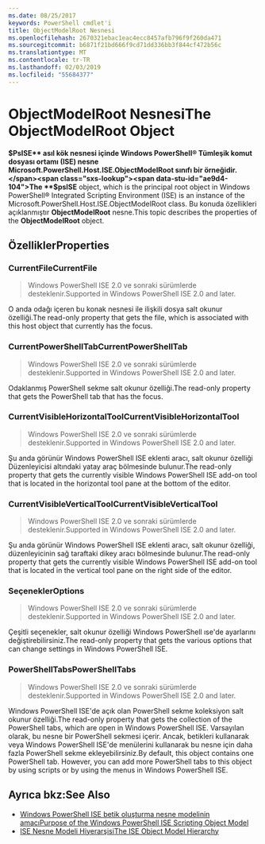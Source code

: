 ```yaml
---
ms.date: 08/25/2017
keywords: PowerShell cmdlet'i
title: ObjectModelRoot Nesnesi
ms.openlocfilehash: 2670321ebac1eac4ecc8457afb796f9f260da471
ms.sourcegitcommit: b6871f21bd666f9cd71dd336bb3f844cf472b56c
ms.translationtype: MT
ms.contentlocale: tr-TR
ms.lasthandoff: 02/03/2019
ms.locfileid: "55684377"
---
```

# <a name="the-objectmodelroot-object"></a><span data-ttu-id="ae9d4-103">ObjectModelRoot Nesnesi</span><span class="sxs-lookup"><span data-stu-id="ae9d4-103">The ObjectModelRoot Object</span></span>

<span data-ttu-id="ae9d4-104">**$PsISE** asıl kök nesnesi içinde Windows PowerShell® Tümleşik komut dosyası ortamı (ISE) nesne Microsoft.PowerShell.Host.ISE.ObjectModelRoot sınıfı bir örneğidir.</span><span class="sxs-lookup"><span data-stu-id="ae9d4-104">The **$psISE** object, which is the principal root object in Windows PowerShell® Integrated Scripting Environment (ISE) is an instance of the Microsoft.PowerShell.Host.ISE.ObjectModelRoot class.</span></span>
<span data-ttu-id="ae9d4-105">Bu konuda özellikleri açıklanmıştır **ObjectModelRoot** nesne.</span><span class="sxs-lookup"><span data-stu-id="ae9d4-105">This topic describes the properties of the **ObjectModelRoot** object.</span></span>

## <a name="properties"></a><span data-ttu-id="ae9d4-106">Özellikler</span><span class="sxs-lookup"><span data-stu-id="ae9d4-106">Properties</span></span>

### <a name="currentfile"></a><span data-ttu-id="ae9d4-107">CurrentFile</span><span class="sxs-lookup"><span data-stu-id="ae9d4-107">CurrentFile</span></span>

> <span data-ttu-id="ae9d4-108">Windows PowerShell ISE 2.0 ve sonraki sürümlerde desteklenir.</span><span class="sxs-lookup"><span data-stu-id="ae9d4-108">Supported in Windows PowerShell ISE 2.0 and later.</span></span>

<span data-ttu-id="ae9d4-109">O anda odağı içeren bu konak nesnesi ile ilişkili dosya salt okunur özelliği.</span><span class="sxs-lookup"><span data-stu-id="ae9d4-109">The read-only property that gets the file, which is associated with this host object that currently has the focus.</span></span>

### <a name="currentpowershelltab"></a><span data-ttu-id="ae9d4-110">CurrentPowerShellTab</span><span class="sxs-lookup"><span data-stu-id="ae9d4-110">CurrentPowerShellTab</span></span>

> <span data-ttu-id="ae9d4-111">Windows PowerShell ISE 2.0 ve sonraki sürümlerde desteklenir.</span><span class="sxs-lookup"><span data-stu-id="ae9d4-111">Supported in Windows PowerShell ISE 2.0 and later.</span></span>

<span data-ttu-id="ae9d4-112">Odaklanmış PowerShell sekme salt okunur özelliği.</span><span class="sxs-lookup"><span data-stu-id="ae9d4-112">The read-only property that gets the PowerShell tab that has the focus.</span></span>

### <a name="currentvisiblehorizontaltool"></a><span data-ttu-id="ae9d4-113">CurrentVisibleHorizontalTool</span><span class="sxs-lookup"><span data-stu-id="ae9d4-113">CurrentVisibleHorizontalTool</span></span>

> <span data-ttu-id="ae9d4-114">Windows PowerShell ISE 2.0 ve sonraki sürümlerde desteklenir.</span><span class="sxs-lookup"><span data-stu-id="ae9d4-114">Supported in Windows PowerShell ISE 2.0 and later.</span></span>

<span data-ttu-id="ae9d4-115">Şu anda görünür Windows PowerShell ISE eklenti aracı, salt okunur özelliği Düzenleyicisi altındaki yatay araç bölmesinde bulunur.</span><span class="sxs-lookup"><span data-stu-id="ae9d4-115">The read-only property that gets the currently visible Windows PowerShell ISE add-on tool that is located in the horizontal tool pane at the bottom of the editor.</span></span>

### <a name="currentvisibleverticaltool"></a><span data-ttu-id="ae9d4-116">CurrentVisibleVerticalTool</span><span class="sxs-lookup"><span data-stu-id="ae9d4-116">CurrentVisibleVerticalTool</span></span>

> <span data-ttu-id="ae9d4-117">Windows PowerShell ISE 2.0 ve sonraki sürümlerde desteklenir.</span><span class="sxs-lookup"><span data-stu-id="ae9d4-117">Supported in Windows PowerShell ISE 2.0 and later.</span></span>

<span data-ttu-id="ae9d4-118">Şu anda görünür Windows PowerShell ISE eklenti aracı, salt okunur özelliği, düzenleyicinin sağ taraftaki dikey aracı bölmesinde bulunur.</span><span class="sxs-lookup"><span data-stu-id="ae9d4-118">The read-only property that gets the currently visible Windows PowerShell ISE add-on tool that is located in the vertical tool pane on the right side of the editor.</span></span>

### <a name="options"></a><span data-ttu-id="ae9d4-119">Seçenekler</span><span class="sxs-lookup"><span data-stu-id="ae9d4-119">Options</span></span>

> <span data-ttu-id="ae9d4-120">Windows PowerShell ISE 2.0 ve sonraki sürümlerde desteklenir.</span><span class="sxs-lookup"><span data-stu-id="ae9d4-120">Supported in Windows PowerShell ISE 2.0 and later.</span></span>

<span data-ttu-id="ae9d4-121">Çeşitli seçenekler, salt okunur özelliği Windows PowerShell ıse'de ayarlarını değiştirebilirsiniz.</span><span class="sxs-lookup"><span data-stu-id="ae9d4-121">The read-only property that gets the various options that can change settings in Windows PowerShell ISE.</span></span>

### <a name="powershelltabs"></a><span data-ttu-id="ae9d4-122">PowerShellTabs</span><span class="sxs-lookup"><span data-stu-id="ae9d4-122">PowerShellTabs</span></span>

> <span data-ttu-id="ae9d4-123">Windows PowerShell ISE 2.0 ve sonraki sürümlerde desteklenir.</span><span class="sxs-lookup"><span data-stu-id="ae9d4-123">Supported in Windows PowerShell ISE 2.0 and later.</span></span>

<span data-ttu-id="ae9d4-124">Windows PowerShell ISE'de açık olan PowerShell sekme koleksiyon salt okunur özelliği.</span><span class="sxs-lookup"><span data-stu-id="ae9d4-124">The read-only property that gets the collection of the PowerShell tabs, which are open in Windows PowerShell ISE.</span></span> <span data-ttu-id="ae9d4-125">Varsayılan olarak, bu nesne bir PowerShell sekmesi içerir. Ancak, betikleri kullanarak veya Windows PowerShell ISE'de menülerini kullanarak bu nesne için daha fazla PowerShell sekme ekleyebilirsiniz.</span><span class="sxs-lookup"><span data-stu-id="ae9d4-125">By default, this object contains one PowerShell tab. However, you can add more PowerShell tabs to this object by using scripts or by using the menus in Windows PowerShell ISE.</span></span>

## <a name="see-also"></a><span data-ttu-id="ae9d4-126">Ayrıca bkz:</span><span class="sxs-lookup"><span data-stu-id="ae9d4-126">See Also</span></span>

- [<span data-ttu-id="ae9d4-127">Windows PowerShell ISE betik oluşturma nesne modelinin amacı</span><span class="sxs-lookup"><span data-stu-id="ae9d4-127">Purpose of the Windows PowerShell ISE Scripting Object Model</span></span>](Purpose-of-the-Windows-PowerShell-ISE-Scripting-Object-Model.md)
- [<span data-ttu-id="ae9d4-128">ISE Nesne Modeli Hiyerarşisi</span><span class="sxs-lookup"><span data-stu-id="ae9d4-128">The ISE Object Model Hierarchy</span></span>](The-ISE-Object-Model-Hierarchy.md)